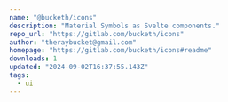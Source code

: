 ```yaml
---
name: "@bucketh/icons"
description: "Material Symbols as Svelte components."
repo_url: "https://gitlab.com/bucketh/icons"
author: "theraybucket@gmail.com"
homepage: "https://gitlab.com/bucketh/icons#readme"
downloads: 1
updated: "2024-09-02T16:37:55.143Z"
tags: 
  - ui
---
```


